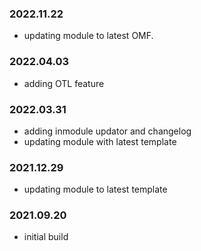 ### 2022.11.22
- updating module to latest OMF.

### 2022.04.03
- adding OTL feature

### 2022.03.31
- adding inmodule updator and changelog
- updating module with latest template

### 2021.12.29
- updating module to latest template

### 2021.09.20
- initial build 